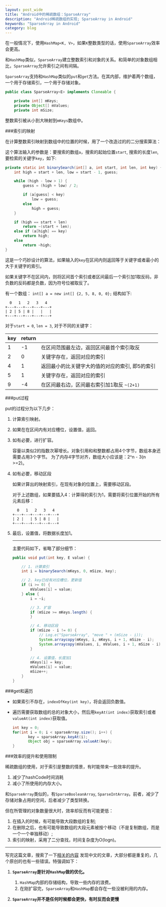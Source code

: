 ```yaml
---
layout: post_wide
title: "Android中的稀疏数组：SparseArray"
description: "Android稀疏数组的实现; SparseArray in Android"
keywords: "SparseArray in Android"
category: blog
---
```


在一般情况下，使用`HashMap<K, V>`，如果`K`整数类型的话，使用`SparseArray`效率会更高。

和`HashMap`类似，`SparseArray`建立整数索引和对象的关系。和简单的对象数组相比，`SparseArray`允许索引之间有间隔。

`SparseArray`支持和`HashMap`类似的`put`和`get`方法。在其内部，维护着两个数组，一个用于存储索引，一个用于存储对象。

```java
public class SparseArray<E> implements Cloneable {

    private int[] mKeys;
    private Object[] mValues;
    private int mSize;

```

整数索引被从小到大映射到`mKeys`数组中。

###索引的映射

在计算整数索引映射到数组中的位置的时候，用了一个改造过的的二分搜索算法：

这个算法输入的参数是：要搜索的数组`a`，搜索的起始位置`start`, 搜索的长度`len`, 要检索的关键字`key`，如下:

```java
private static int binarySearch(int[] a, int start, int len, int key) {
    int high = start + len, low = start - 1, guess;

    while (high - low > 1) {
        guess = (high + low) / 2;

        if (a[guess] < key)
            low = guess;
        else
            high = guess;
    }

    if (high == start + len)
        return ~(start + len);
    else if (a[high] == key)
        return high;
    else
        return ~high;
}
```

这是一个巧妙设计的算法，如果输入的`key`在区间内则返回等于关键字或者最小的大于关键字的索引。

如果关键字不在区间内，则将区间首个索引或者区间最后一个索引加1取反码，非负数的反码都是负数，因为符号位被取反了。

有一个数组： `int[] a = new int[] {2, 5, 8, 0, 0};` 结构如下:

```
  0   1   2   3   4
+---+---+---+---+---+
| 2 | 5 | 8 |   |   |
+---+---+---+---+---+
```

对于`start = 0`, `len = 3`, 对于不同的关键字：

| key | return||
| --- | --- | ---|
|  1  | -1 |在区间范围最左边，返回区间最首个索引取反|
|  2  | 0 |关键字存在，返回对应的索引|
|  4 | 1 |返回最小的比关键字大的值的对应的索引, 即5的索引|
|5|1|关键字存在，返回对应的索引|
|9|-4|在区间最右边，区间最右索引加1取反 `~(2+1)`|


###put过程

put的过程分为以下几步：

1.  计算索引映射。

2.  如果在在区间内有对应槽位，设置值，返回。
3.  如有必要，进行扩容。

    容量以类似2的指数次幂增长。对象引用和和整数都占用4个字节，数组本身还需要占用3个字节。
    为了内存4字节对齐，数组大小应该是：2^n - 3(n >=2)。

4.  如有必要，移动区段

    如果计算出的映射索引，在现有对象的位置上，需要移动区段。

    对于上述数组，如果要插入4：计算得的索引为1，需要将索引位置开始的所有元素后移：

    ```
      0   1   2   3   4
    +---+---+---+---+---+
    | 2 |   | 5 | 8 |   | 
    +---+---+---+---+---+
    ```

5.  最后，设置值，将数据长度加1。

    ---

    主要代码如下，省略了部分细节：

    
    ```java
    public void put(int key, E value) {
    
        // 1. 计算索引
        int i = binarySearch(mKeys, 0, mSize, key);
    
        // 2. key已经有对应槽位，更新值
        if (i >= 0) {
            mValues[i] = value;
        } else {
            i = ~i;
    
            // 3. 扩容
            if (mSize >= mKeys.length) {
            }
    
            // 4. 移动区段
            if (mSize - i != 0) {
                // Log.e("SparseArray", "move " + (mSize - i));
                System.arraycopy(mKeys, i, mKeys, i + 1, mSize - i);
                System.arraycopy(mValues, i, mValues, i + 1, mSize - i);
            }
    
            // 4. 设置值，长度加1
            mKeys[i] = key;
            mValues[i] = value;
            mSize++;
        }
    }
    ```

###get和遍历

*   如果索引不存在，`indexOfKey(int key)`，将会返回负数值。
*   遍历需要获取数组的总的对象大小，然后用`keyAt(int index)`获取索引或者`valueAt(int index)`获取值。

    ```java
    int key = 0;
    for(int i = 0; i < sparseArray.size(); i++) {
           key = sparseArray.keyAt(i);
           Object obj = sparseArray.valueAt(key);
    }
    ```

###效率的提升和使用限制

稀疏数组的使用，对于索引是整数的情景，有时能带来一些效率的提升。

1.  减少了hashCode时间消耗
2.  减小了所使用的内存大小。

和`SparseArray`类似的，有`SparseBooleanArray`, `SparseIntArray`。前者，减少了存储对象占用的空间，后者减少了类型转换。

但在所管理的对象数量很大时，效率却反而有可能更低：

1.  在插入的时候，有可能导致大段数组的复制;
2.  在删除之后，也有可能导致数组的大段元素被按个移动（不是复制数组，而是一个一个单独移动）;
3.  索引的映射，采用了二分查找，时间复杂度为O(logn)。

---

写完这篇文章，搜索了一下[相关的内容](https://www.google.com.hk/search?newwindow=1&safe=strict&espv=2&es_sm=91&q=Android%E4%B8%AD%E7%9A%84%E7%A8%80%E7%96%8F%E6%95%B0%E7%BB%84&oq=Android%E4%B8%AD%E7%9A%84%E7%A8%80%E7%96%8F%E6%95%B0%E7%BB%84&gs_l=serp.3...3053247.3054108.0.3054377.2.2.0.0.0.0.365.365.3-1.1.0....0...1c.2.38.serp..2.0.0.Qv5XeRT1LoA)
发现中文的文章，大部分都是重复的，几个原创的也有一些错误。特强调如下：

1. **`SparseArray`是针对`HashMap`做的优化。**

    1. `HashMap`内部的存储结构，导致一些内存的浪费。
    2. 在刚扩容完，`SparseArray`和`HashMap`都会存在一些没被利用的内存。

2. **`SparseArray`并不是任何时候都会更快，有时反而会更慢**
